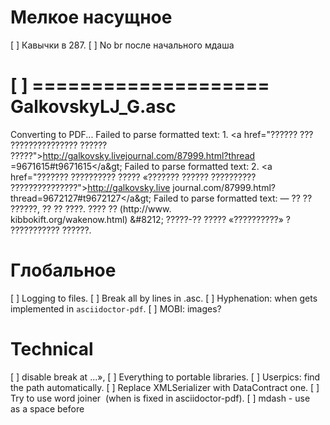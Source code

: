 ﻿# Мелкое насущное
[ ] Кавычки в 287.
[ ] No br после начального мдаша


[ ] ====================
GalkovskyLJ_G.asc
====================
Converting to PDF...
Failed to parse formatted text: 1. &lt;a href="?????? ??? ??????????????? ??????
?????"&gt;<a href="http://galkovsky.livejournal.com/87999.html?thread=9671615#t9
671615&lt;/a&gt" class="bare">http://galkovsky.livejournal.com/87999.html?thread
=9671615#t9671615&lt;/a&gt</a>;
Failed to parse formatted text: 2. &lt;a href="??????? ?????????? ????? «???????
 ?????? ?????????? ???????????????"&gt;<a href="http://galkovsky.livejournal.com
/87999.html?thread=9672127#t9672127&lt;/a&gt" class="bare">http://galkovsky.live
journal.com/87999.html?thread=9672127#t9672127&lt;/a&gt</a>;
Failed to parse formatted text: &#8212; ?? ?? ??????, ?? ?? ????. ???? ?? (<a hr
ef="http://www.kibbokift.org/wakenow.html)&#160;&#8212" class="bare">http://www.
kibbokift.org/wakenow.html)&#160;&#8212</a>; ?????-?? ????? «??????????» ?&#160;
??????????? ??????.

# Глобальное

[ ] Logging to files.
[ ] Break all by lines in .asc.
[ ] Hyphenation: when gets implemented in `asciidoctor-pdf`.
[ ] MOBI: images?

# Technical

[ ] disable break at ...»,
[ ] Everything to portable libraries.
[ ] Userpics: find the path automatically.
[ ] Replace XMLSerializer with DataContract one.
[ ] Try to use word joiner &#8288; (when is fixed in asciidoctor-pdf).
[ ] mdash - use &#8239; as a space before
